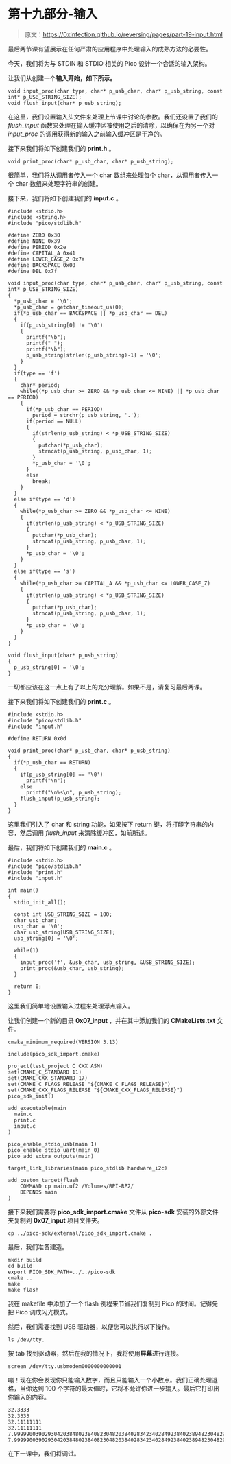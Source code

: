# 第十九部分-输入

> 原文：<https://0xinfection.github.io/reversing/pages/part-19-input.html>

最后两节课有望展示在任何严肃的应用程序中处理输入的成熟方法的必要性。

今天，我们将为与 STDIN 和 STDIO 相关的 Pico 设计一个合适的输入架构。

让我们从创建一个**输入开始，如下所示。**

```
void input_proc(char type, char* p_usb_char, char* p_usb_string, const int* p_USB_STRING_SIZE);
void flush_input(char* p_usb_string);

```

在这里，我们设置输入头文件来处理上节课中讨论的参数。我们还设置了我们的 *flush_input* 函数来处理在输入缓冲区被使用之后的清除，以确保在为另一个对 *input_proc* 的调用获得新的输入之前输入缓冲区是干净的。

接下来我们将如下创建我们的 **print.h** 。

```
void print_proc(char* p_usb_char, char* p_usb_string);

```

很简单，我们将从调用者传入一个 char 数组来处理每个 char，从调用者传入一个 char 数组来处理字符串的创建。

接下来，我们将如下创建我们的 **input.c** 。

```
#include <stdio.h>
#include <string.h>
#include "pico/stdlib.h"

#define ZERO 0x30
#define NINE 0x39
#define PERIOD 0x2e
#define CAPITAL_A 0x41
#define LOWER_CASE_Z 0x7a
#define BACKSPACE 0x08
#define DEL 0x7f

void input_proc(char type, char* p_usb_char, char* p_usb_string, const int* p_USB_STRING_SIZE)
{
  *p_usb_char = '\0';
  *p_usb_char = getchar_timeout_us(0);
  if(*p_usb_char == BACKSPACE || *p_usb_char == DEL)
  {
    if(p_usb_string[0] != '\0')
    {
      printf("\b");
      printf(" ");
      printf("\b");
      p_usb_string[strlen(p_usb_string)-1] = '\0';
    }
  }
  if(type == 'f')
  { 
    char* period;
    while((*p_usb_char >= ZERO && *p_usb_char <= NINE) || *p_usb_char == PERIOD)
    {
      if(*p_usb_char == PERIOD)
        period = strchr(p_usb_string, '.');
      if(period == NULL) 
      {
        if(strlen(p_usb_string) < *p_USB_STRING_SIZE)
        {
          putchar(*p_usb_char);
          strncat(p_usb_string, p_usb_char, 1);
        }
        *p_usb_char = '\0';
      }
      else
        break;
    }
  }
  else if(type == 'd')
  { 
    while(*p_usb_char >= ZERO && *p_usb_char <= NINE)
    {
      if(strlen(p_usb_string) < *p_USB_STRING_SIZE)
      {
        putchar(*p_usb_char);
        strncat(p_usb_string, p_usb_char, 1);
      }
      *p_usb_char = '\0';
    }
  }
  else if(type == 's')
  { 
    while(*p_usb_char >= CAPITAL_A && *p_usb_char <= LOWER_CASE_Z)
    {
      if(strlen(p_usb_string) < *p_USB_STRING_SIZE)
      {
        putchar(*p_usb_char);
        strncat(p_usb_string, p_usb_char, 1);
      }
      *p_usb_char = '\0';
    }
  }
}

void flush_input(char* p_usb_string)
{
  p_usb_string[0] = '\0';
}

```

一切都应该在这一点上有了以上的充分理解。如果不是，请复习最后两课。

接下来我们将如下创建我们的 **print.c** 。

```
#include <stdio.h>
#include "pico/stdlib.h"
#include "input.h"

#define RETURN 0x0d

void print_proc(char* p_usb_char, char* p_usb_string)
{
  if(*p_usb_char == RETURN)
  {
    if(p_usb_string[0] == '\0')
      printf("\n");
    else
      printf("\n%s\n", p_usb_string);
    flush_input(p_usb_string);
  }
}

```

这里我们引入了 char 和 string 功能，如果按下 return 键，将打印字符串的内容，然后调用 *flush_input* 来清除缓冲区，如前所述。

最后，我们将如下创建我们的 **main.c** 。

```
#include <stdio.h>
#include "pico/stdlib.h"
#include "print.h"
#include "input.h"

int main()
{
  stdio_init_all();

  const int USB_STRING_SIZE = 100;
  char usb_char;
  usb_char = '\0';
  char usb_string[USB_STRING_SIZE];
  usb_string[0] = '\0';

  while(1)
  {   
    input_proc('f', &usb_char, usb_string, &USB_STRING_SIZE);
    print_proc(&usb_char, usb_string);
  }

  return 0;
}

```

这里我们简单地设置输入过程来处理浮点输入。

让我们创建一个新的目录 **0x07_input** ，并在其中添加我们的 **CMakeLists.txt** 文件。

```
cmake_minimum_required(VERSION 3.13)

include(pico_sdk_import.cmake)

project(test_project C CXX ASM)
set(CMAKE_C_STANDARD 11) 
set(CMAKE_CXX_STANDARD 17) 
set(CMAKE_C_FLAGS_RELEASE "${CMAKE_C_FLAGS_RELEASE}")
set(CMAKE_CXX_FLAGS_RELEASE "${CMAKE_CXX_FLAGS_RELEASE}")
pico_sdk_init()

add_executable(main
  main.c
  print.c
  input.c
)

pico_enable_stdio_usb(main 1)
pico_enable_stdio_uart(main 0)
pico_add_extra_outputs(main)

target_link_libraries(main pico_stdlib hardware_i2c)

add_custom_target(flash
    COMMAND cp main.uf2 /Volumes/RPI-RP2/
    DEPENDS main
)

```

接下来我们需要将 **pico_sdk_import.cmake** 文件从 **pico-sdk** 安装的外部文件夹复制到 **0x07_input** 项目文件夹。

```
cp ../pico-sdk/external/pico_sdk_import.cmake .

```

最后，我们准备建造。

```
mkdir build
cd build
export PICO_SDK_PATH=../../pico-sdk
cmake ..
make
make flash

```

我在 makefile 中添加了一个 flash 例程来节省我们复制到 Pico 的时间。记得先把 Pico 调成闪光模式。

然后，我们需要找到 USB 驱动器，以便您可以执行以下操作。

```
ls /dev/tty.

```

按 tab 找到驱动器，然后在我的情况下，我将使用**屏幕**进行连接。

```
screen /dev/tty.usbmodem0000000000001

```

嘣！现在你会发现你只能输入数字，而且只能输入一个小数点。我们正确处理退格，当你达到 100 个字符的最大值时，它将不允许你进一步输入。最后它打印出你输入的内容。

```
32.3333
32.3333
32.11111111
32.11111111
7.99999003902930420384802384082304820384028342340284923840238948230482938429034823948293849023849223
7.99999003902930420384802384082304820384028342340284923840238948230482938429034823948293849023849223

```

在下一课中，我们将调试。